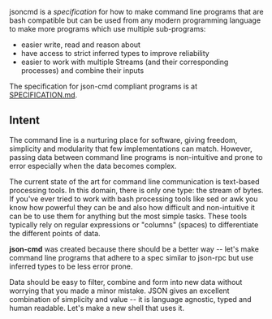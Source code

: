 jsoncmd is a *specification* for how to make command line programs that are
bash compatible but can be used from any modern programming language to
make more programs which use multiple sub-programs:
- easier write, read and reason about
- have access to strict inferred types to improve reliability
- easier to work with multiple Streams (and their corresponding processes)
  and combine their inputs

The specification for json-cmd compliant programs is at
[SPECIFICATION.md](SPECIFICATION.md).

## Intent
The command line is a nurturing place for software, giving freedom, simplicity
and modularity that few implementations can match. However, passing data between
command line programs is non-intuitive and prone to error especially when the
data becomes complex.

The current state of the art for command line communication is text-based
processing tools. In this domain, there is only one type: the stream of bytes.
If you've ever tried to work with bash processing tools like sed or awk you know
how powerful they can be and also how difficult and non-intuitive it can be to
use them for anything but the most simple tasks. These tools typically rely on
regular expressions or "columns" (spaces) to differentiate the different points
of data.

**json-cmd** was created because there should be a better way -- let's make
command line programs that adhere to a spec similar to json-rpc but use inferred
types to be less error prone.

Data should be easy to filter, combine and form into new data without worrying
that you made a minor mistake. JSON gives an excellent combination of simplicity
and value -- it is language agnostic, typed and human readable. Let's make a new
shell that uses it.
